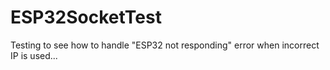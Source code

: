 # ESP32SocketTest
Testing to see how to handle "ESP32 not responding" error when incorrect IP is used...
